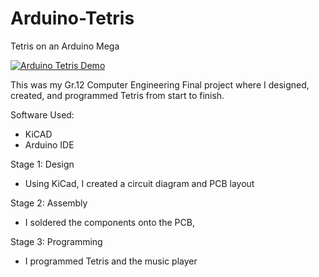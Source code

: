 # Arduino-Tetris
Tetris on an Arduino Mega

[![Arduino Tetris Demo](https://img.youtube.com/vi/_YhfdDc1tRE/0.jpg)](https://www.youtube.com/watch?v=_YhfdDc1tRE)

This was my Gr.12 Computer Engineering Final project where I designed, created, and programmed Tetris from start to finish.

Software Used:
- KiCAD
- Arduino IDE

Stage 1: Design
- Using KiCad, I created a circuit diagram and PCB layout

Stage 2: Assembly
- I soldered the components onto the PCB, 

Stage 3: Programming
- I programmed Tetris and the music player
